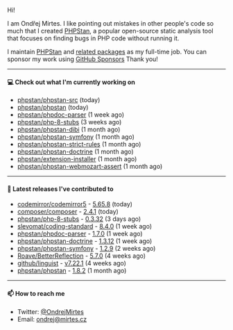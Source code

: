 Hi!

I am Ondřej Mirtes. I like pointing out mistakes in other people's code so much that I created [PHPStan](https://phpstan.org/), a popular open-source static analysis tool that focuses on finding bugs in PHP code without running it.

I maintain [PHPStan](https://github.com/phpstan/phpstan) and [related packages](https://github.com/phpstan/) as my full-time job. You can sponsor my work using [GitHub Sponsors](https://github.com/sponsors/ondrejmirtes) Thank you!

---

#### 💻 Check out what I'm currently working on

- [phpstan/phpstan-src](https://github.com/phpstan/phpstan-src) (today)
- [phpstan/phpstan](https://github.com/phpstan/phpstan) (today)
- [phpstan/phpdoc-parser](https://github.com/phpstan/phpdoc-parser) (1 week ago)
- [phpstan/php-8-stubs](https://github.com/phpstan/php-8-stubs) (3 weeks ago)
- [phpstan/phpstan-dibi](https://github.com/phpstan/phpstan-dibi) (1 month ago)
- [phpstan/phpstan-symfony](https://github.com/phpstan/phpstan-symfony) (1 month ago)
- [phpstan/phpstan-strict-rules](https://github.com/phpstan/phpstan-strict-rules) (1 month ago)
- [phpstan/phpstan-doctrine](https://github.com/phpstan/phpstan-doctrine) (1 month ago)
- [phpstan/extension-installer](https://github.com/phpstan/extension-installer) (1 month ago)
- [phpstan/phpstan-webmozart-assert](https://github.com/phpstan/phpstan-webmozart-assert) (1 month ago)

---

#### 🔭 Latest releases I've contributed to

- [codemirror/codemirror5](https://github.com/codemirror/codemirror5) - [5.65.8](https://github.com/codemirror/codemirror5/releases/tag/5.65.8) (today)
- [composer/composer](https://github.com/composer/composer) - [2.4.1](https://github.com/composer/composer/releases/tag/2.4.1) (today)
- [phpstan/php-8-stubs](https://github.com/phpstan/php-8-stubs) - [0.3.32](https://github.com/phpstan/php-8-stubs/releases/tag/0.3.32) (3 days ago)
- [slevomat/coding-standard](https://github.com/slevomat/coding-standard) - [8.4.0](https://github.com/slevomat/coding-standard/releases/tag/8.4.0) (1 week ago)
- [phpstan/phpdoc-parser](https://github.com/phpstan/phpdoc-parser) - [1.7.0](https://github.com/phpstan/phpdoc-parser/releases/tag/1.7.0) (1 week ago)
- [phpstan/phpstan-doctrine](https://github.com/phpstan/phpstan-doctrine) - [1.3.12](https://github.com/phpstan/phpstan-doctrine/releases/tag/1.3.12) (1 week ago)
- [phpstan/phpstan-symfony](https://github.com/phpstan/phpstan-symfony) - [1.2.9](https://github.com/phpstan/phpstan-symfony/releases/tag/1.2.9) (2 weeks ago)
- [Roave/BetterReflection](https://github.com/Roave/BetterReflection) - [5.7.0](https://github.com/Roave/BetterReflection/releases/tag/5.7.0) (4 weeks ago)
- [github/linguist](https://github.com/github/linguist) - [v7.22.1](https://github.com/github/linguist/releases/tag/v7.22.1) (4 weeks ago)
- [phpstan/phpstan](https://github.com/phpstan/phpstan) - [1.8.2](https://github.com/phpstan/phpstan/releases/tag/1.8.2) (1 month ago)

---

#### 📫 How to reach me

- Twitter: [@OndrejMirtes](https://twitter.com/ondrejmirtes)
- Email: [ondrej@mirtes.cz](mailto:ondrej@mirtes.cz)
